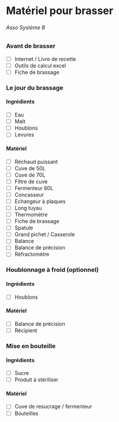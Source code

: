 # Matériel pour brasser
###### Asso Système B

### Avant de brasser
- [ ] Internet / Livre de recette
- [ ] Outils de calcul excel
- [ ] Fiche de brassage

### Le jour du brassage
#### Ingrédients
- [ ] Eau
- [ ] Malt
- [ ] Houblons
- [ ] Levures

#### Matériel
- [ ] Réchaud puissant
- [ ] Cuve de 50L
- [ ] Cuve de 70L
- [ ] Filtre de cuve
- [ ] Fermenteur 60L
- [ ] Concasseur
- [ ] Echangeur à plaques
- [ ] Long tuyau
- [ ] Thermomètre
- [ ] Fiche de brassage
- [ ] Spatule
- [ ] Grand pichet / Casserole
- [ ] Balance
- [ ] Balance de précision
- [ ] Réfractomètre

### Houblonnage à froid (optionnel)
#### Ingrédients
- [ ] Houblons

#### Matériel
- [ ] Balance de précision
- [ ] Récipient

### Mise en bouteille
#### Ingrédients
- [ ] Sucre
- [ ] Produit à stériliser

#### Matériel
- [ ] Cuve de resucrage / fermenteur
- [ ] Bouteilles
